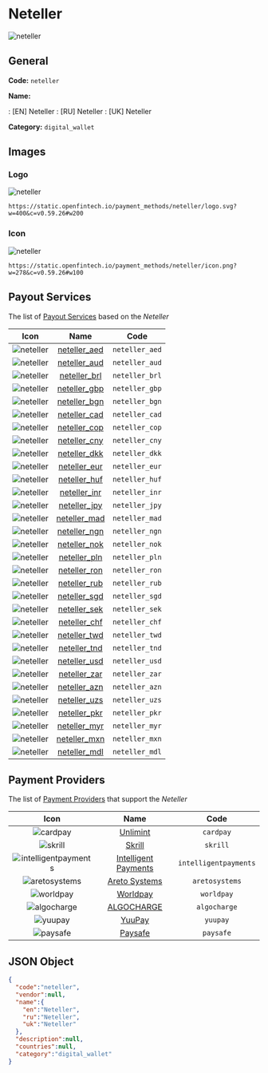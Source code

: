 
# Neteller 
![neteller](https://static.openfintech.io/payment_methods/neteller/logo.svg?w=400&c=v0.59.26#w200)  

## General 
**Code:** `neteller` 
 
**Name:** 
 
:	[EN] Neteller 
:	[RU] Neteller 
:	[UK] Neteller 
 
**Category:** `digital_wallet` 
 

## Images 

### Logo 
![neteller](https://static.openfintech.io/payment_methods/neteller/logo.svg?w=400&c=v0.59.26#w200)  

```
https://static.openfintech.io/payment_methods/neteller/logo.svg?w=400&c=v0.59.26#w200
```  

### Icon 
![neteller](https://static.openfintech.io/payment_methods/neteller/icon.png?w=278&c=v0.59.26#w100)  

```
https://static.openfintech.io/payment_methods/neteller/icon.png?w=278&c=v0.59.26#w100
```  

## Payout Services 
 
The list of [Payout Services](/payout-services/) based on the _Neteller_ 

|Icon|Name|Code| 
|:---:|:---:|:---:| 
|![neteller](https://static.openfintech.io/payout_methods/neteller/icon.png?w=278&c=v0.59.26#w40) |[neteller_aed](/payout-services/neteller_aed/)|`neteller_aed`| 
|![neteller](https://static.openfintech.io/payout_methods/neteller/icon.png?w=278&c=v0.59.26#w40) |[neteller_aud](/payout-services/neteller_aud/)|`neteller_aud`| 
|![neteller](https://static.openfintech.io/payout_methods/neteller/icon.png?w=278&c=v0.59.26#w40) |[neteller_brl](/payout-services/neteller_brl/)|`neteller_brl`| 
|![neteller](https://static.openfintech.io/payout_methods/neteller/icon.png?w=278&c=v0.59.26#w40) |[neteller_gbp](/payout-services/neteller_gbp/)|`neteller_gbp`| 
|![neteller](https://static.openfintech.io/payout_methods/neteller/icon.png?w=278&c=v0.59.26#w40) |[neteller_bgn](/payout-services/neteller_bgn/)|`neteller_bgn`| 
|![neteller](https://static.openfintech.io/payout_methods/neteller/icon.png?w=278&c=v0.59.26#w40) |[neteller_cad](/payout-services/neteller_cad/)|`neteller_cad`| 
|![neteller](https://static.openfintech.io/payout_methods/neteller/icon.png?w=278&c=v0.59.26#w40) |[neteller_cop](/payout-services/neteller_cop/)|`neteller_cop`| 
|![neteller](https://static.openfintech.io/payout_methods/neteller/icon.png?w=278&c=v0.59.26#w40) |[neteller_cny](/payout-services/neteller_cny/)|`neteller_cny`| 
|![neteller](https://static.openfintech.io/payout_methods/neteller/icon.png?w=278&c=v0.59.26#w40) |[neteller_dkk](/payout-services/neteller_dkk/)|`neteller_dkk`| 
|![neteller](https://static.openfintech.io/payout_methods/neteller/icon.png?w=278&c=v0.59.26#w40) |[neteller_eur](/payout-services/neteller_eur/)|`neteller_eur`| 
|![neteller](https://static.openfintech.io/payout_methods/neteller/icon.png?w=278&c=v0.59.26#w40) |[neteller_huf](/payout-services/neteller_huf/)|`neteller_huf`| 
|![neteller](https://static.openfintech.io/payout_methods/neteller/icon.png?w=278&c=v0.59.26#w40) |[neteller_inr](/payout-services/neteller_inr/)|`neteller_inr`| 
|![neteller](https://static.openfintech.io/payout_methods/neteller/icon.png?w=278&c=v0.59.26#w40) |[neteller_jpy](/payout-services/neteller_jpy/)|`neteller_jpy`| 
|![neteller](https://static.openfintech.io/payout_methods/neteller/icon.png?w=278&c=v0.59.26#w40) |[neteller_mad](/payout-services/neteller_mad/)|`neteller_mad`| 
|![neteller](https://static.openfintech.io/payout_methods/neteller/icon.png?w=278&c=v0.59.26#w40) |[neteller_ngn](/payout-services/neteller_ngn/)|`neteller_ngn`| 
|![neteller](https://static.openfintech.io/payout_methods/neteller/icon.png?w=278&c=v0.59.26#w40) |[neteller_nok](/payout-services/neteller_nok/)|`neteller_nok`| 
|![neteller](https://static.openfintech.io/payout_methods/neteller/icon.png?w=278&c=v0.59.26#w40) |[neteller_pln](/payout-services/neteller_pln/)|`neteller_pln`| 
|![neteller](https://static.openfintech.io/payout_methods/neteller/icon.png?w=278&c=v0.59.26#w40) |[neteller_ron](/payout-services/neteller_ron/)|`neteller_ron`| 
|![neteller](https://static.openfintech.io/payout_methods/neteller/icon.png?w=278&c=v0.59.26#w40) |[neteller_rub](/payout-services/neteller_rub/)|`neteller_rub`| 
|![neteller](https://static.openfintech.io/payout_methods/neteller/icon.png?w=278&c=v0.59.26#w40) |[neteller_sgd](/payout-services/neteller_sgd/)|`neteller_sgd`| 
|![neteller](https://static.openfintech.io/payout_methods/neteller/icon.png?w=278&c=v0.59.26#w40) |[neteller_sek](/payout-services/neteller_sek/)|`neteller_sek`| 
|![neteller](https://static.openfintech.io/payout_methods/neteller/icon.png?w=278&c=v0.59.26#w40) |[neteller_chf](/payout-services/neteller_chf/)|`neteller_chf`| 
|![neteller](https://static.openfintech.io/payout_methods/neteller/icon.png?w=278&c=v0.59.26#w40) |[neteller_twd](/payout-services/neteller_twd/)|`neteller_twd`| 
|![neteller](https://static.openfintech.io/payout_methods/neteller/icon.png?w=278&c=v0.59.26#w40) |[neteller_tnd](/payout-services/neteller_tnd/)|`neteller_tnd`| 
|![neteller](https://static.openfintech.io/payout_methods/neteller/icon.png?w=278&c=v0.59.26#w40) |[neteller_usd](/payout-services/neteller_usd/)|`neteller_usd`| 
|![neteller](https://static.openfintech.io/payout_methods/neteller/icon.png?w=278&c=v0.59.26#w40) |[neteller_zar](/payout-services/neteller_zar/)|`neteller_zar`| 
|![neteller](https://static.openfintech.io/payout_methods/neteller/icon.png?w=278&c=v0.59.26#w40) |[neteller_azn](/payout-services/neteller_azn/)|`neteller_azn`| 
|![neteller](https://static.openfintech.io/payout_methods/neteller/icon.png?w=278&c=v0.59.26#w40) |[neteller_uzs](/payout-services/neteller_uzs/)|`neteller_uzs`| 
|![neteller](https://static.openfintech.io/payout_methods/neteller/icon.png?w=278&c=v0.59.26#w40) |[neteller_pkr](/payout-services/neteller_pkr/)|`neteller_pkr`| 
|![neteller](https://static.openfintech.io/payout_methods/neteller/icon.png?w=278&c=v0.59.26#w40) |[neteller_myr](/payout-services/neteller_myr/)|`neteller_myr`| 
|![neteller](https://static.openfintech.io/payout_methods/neteller/icon.png?w=278&c=v0.59.26#w40) |[neteller_mxn](/payout-services/neteller_mxn/)|`neteller_mxn`| 
|![neteller](https://static.openfintech.io/payout_methods/neteller/icon.png?w=278&c=v0.59.26#w40) |[neteller_mdl](/payout-services/neteller_mdl/)|`neteller_mdl`| 
 

## Payment Providers 
 
The list of [Payment Providers](/payment-providers/) that support the _Neteller_ 

|Icon|Name|Code| 
|:---:|:---:|:---:| 
|![cardpay](https://static.openfintech.io/payment_providers/cardpay/icon.svg?w=278&c=v0.59.26#w100) |[Unlimint](/payment-providers/cardpay/)|`cardpay`| 
|![skrill](https://static.openfintech.io/payment_providers/skrill/icon.svg?w=278&c=v0.59.26#w100) |[Skrill](/payment-providers/skrill/)|`skrill`| 
|![intelligentpayments](https://static.openfintech.io/payment_providers/intelligentpayments/icon.png?w=278&c=v0.59.26#w100) |[Intelligent Payments](/payment-providers/intelligentpayments/)|`intelligentpayments`| 
|![aretosystems](https://static.openfintech.io/payment_providers/aretosystems/icon.png?w=278&c=v0.59.26#w100) |[Areto Systems](/payment-providers/aretosystems/)|`aretosystems`| 
|![worldpay](https://static.openfintech.io/payment_providers/worldpay/icon.svg?w=278&c=v0.59.26#w100) |[Worldpay](/payment-providers/worldpay/)|`worldpay`| 
|![algocharge](https://static.openfintech.io/payment_providers/algocharge/icon.png?w=278&c=v0.59.26#w100) |[ALGOCHARGE](/payment-providers/algocharge/)|`algocharge`| 
|![yuupay](https://static.openfintech.io/payment_providers/yuupay/icon.png?w=278&c=v0.59.26#w100) |[YuuPay ](/payment-providers/yuupay/)|`yuupay`| 
|![paysafe](https://static.openfintech.io/payment_providers/paysafe/icon.svg?w=278&c=v0.59.26#w100) |[Paysafe](/payment-providers/paysafe/)|`paysafe`| 
 

## JSON Object 

```json
{
  "code":"neteller",
  "vendor":null,
  "name":{
    "en":"Neteller",
    "ru":"Neteller",
    "uk":"Neteller"
  },
  "description":null,
  "countries":null,
  "category":"digital_wallet"
}
```  
